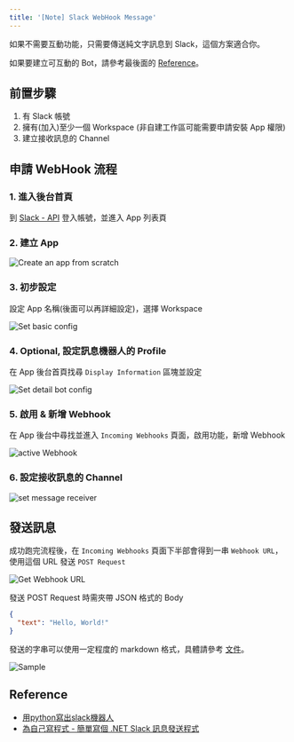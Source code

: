 ```yaml
---
title: '[Note] Slack WebHook Message'
---
```


如果不需要互動功能，只需要傳送純文字訊息到 Slack，這個方案適合你。

如果要建立可互動的 Bot，請參考最後面的 [Reference](#reference)。

## 前置步驟

1. 有 Slack 帳號
2. 擁有(加入)至少一個 Workspace (非自建工作區可能需要申請安裝 App 權限)
3. 建立接收訊息的 Channel

## 申請 WebHook 流程

### 1. 進入後台首頁
  到 [Slack - API](https://api.slack.com/) 登入帳號，並進入 App 列表頁

### 2. 建立 App
  ![Create an app from scratch](https://imgur.com/vqAZnl8.jpeg "Create an app from scratch")

### 3. 初步設定
  設定 App 名稱(後面可以再詳細設定)，選擇 Workspace

  ![Set basic config](https://imgur.com/bhzIzRZ.jpeg "Set basic config")

### 4. Optional, 設定訊息機器人的 Profile
  在 App 後台首頁找尋 `Display Information` 區塊並設定

  ![Set detail bot config](https://imgur.com/92KjgGx.jpeg "Set detail bot config")

### 5. 啟用 & 新增 Webhook
  在 App 後台中尋找並進入 `Incoming Webhooks` 頁面，啟用功能，新增 Webhook

  ![active Webhook](https://imgur.com/7hJeQiz.jpeg "active Webhook")

### 6. 設定接收訊息的 Channel
   
  ![set message receiver](https://imgur.com/Oe3RVe4.jpeg "set message receiver")

## 發送訊息

成功跑完流程後，在 `Incoming Webhooks` 頁面下半部會得到一串 `Webhook URL`，使用這個 URL 發送 `POST Request`

![Get Webhook URL](https://imgur.com/L1IuifN.jpeg "Get Webhook URL")

發送 POST Request 時需夾帶 JSON 格式的 Body

```json
{
  "text": "Hello, World!"
}
```

發送的字串可以使用一定程度的 markdown 格式，具體請參考 [文件](https://api.slack.com/reference/surfaces/formatting)。

![Sample](https://imgur.com/fOalmVQ.jpeg "Sample")

## Reference
- [用python寫出slack機器人](https://andrewlearningnote.com/用python寫出slack機器人/)
- [為自己寫程式 - 簡單寫個 .NET Slack 訊息發送程式](https://blog.darkthread.net/blog/slack-api/)

